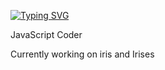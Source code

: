 [![Typing SVG](https://readme-typing-svg.demolab.com?font=Fira+Code&pause=1000&width=435&lines=Rin)](https://git.io/typing-svg)

JavaScript Coder

Currently working on iris and Irises
